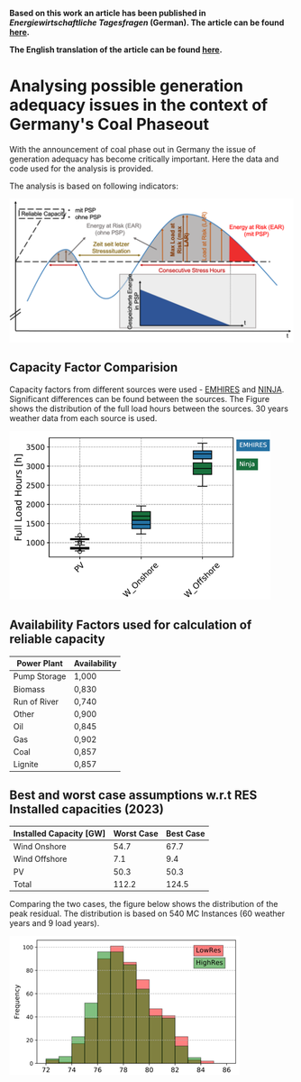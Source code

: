 **Based on this work an article has been published in *Energiewirtschaftliche Tagesfragen* (German). The article can be found [here](et_7-8_2019_Kumar.pdf).**  

**The English translation of the article can be found [here](ET_Article_eng.md).**

# Analysing possible generation adequacy issues in the context of Germany's Coal Phaseout

With the announcement of coal phase out in Germany the issue of generation adequacy has become critically important. Here the data and code used for the analysis is provided.

The analysis is based on following indicators:

![Indicators](https://github.com/samarthiith/DE_CoalPhaseOut/blob/master/indicators.png)

## Capacity Factor Comparision

Capacity factors from different sources were used - [EMHIRES](https://ec.europa.eu/jrc/en/publication/eur-scientific-and-technical-research-reports/emhires-dataset-part-i-wind-power-generation-european-meteorological-derived-high-resolution) and [NINJA](https://www.renewables.ninja/). Significant differences can be found between the sources. The Figure shows the distribution of the full load hours between the sources. 30 years weather data from each source is used.

![VRE Capacity Factors](https://github.com/samarthiith/DE_CoalPhaseOut/blob/master/resCFDist.png)

## Availability Factors used for calculation of reliable capacity

| Power Plant | Availability|
| -- 	| -- |
| Pump Storage | 1,000|
| Biomass		| 0,830|
| Run of River|	0,740|
| Other	| 0,900|
| Oil |0,845|
| Gas	|0,902|
| Coal |	0,857|
| Lignite |	0,857|

## Best and worst case assumptions w.r.t RES Installed capacities (2023)

|Installed Capacity [GW]| Worst Case | Best Case|
|---|---|---|
|Wind Onshore|54.7|67.7|
|Wind Offshore|7.1|9.4|
|PV|50.3|50.3|
|Total|112.2|124.5|

Comparing the two cases, the figure below shows the distribution of the peak residual. The distribution is based on 540 MC Instances (60 weather years and 9 load years).

![VRE Capacity Factors](https://github.com/samarthiith/DE_CoalPhaseOut/blob/master/peakDist.png)
